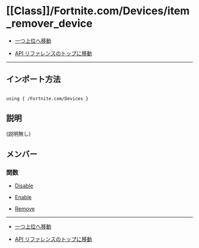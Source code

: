 # [[Class]]/Fortnite.com/Devices/item_remover_device

- [一つ上位へ移動](../main.md)

- [API リファレンスのトップに移動](/main.md)

---

## インポート方法

```verse

using { /Fortnite.com/Devices }

```

## 説明

(説明無し)

## メンバー

### 関数

- [Disable](./F_Disable/main.md)

- [Enable](./F_Enable/main.md)

- [Remove](./F_Remove/main.md)

---

- [一つ上位へ移動](../main.md)

- [API リファレンスのトップに移動](/main.md)
